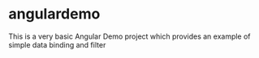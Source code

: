 # angulardemo

This is a very basic Angular Demo project which provides an example of simple data binding and filter